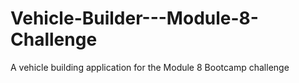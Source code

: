 # Vehicle-Builder---Module-8-Challenge
A vehicle building application for the Module 8 Bootcamp challenge
